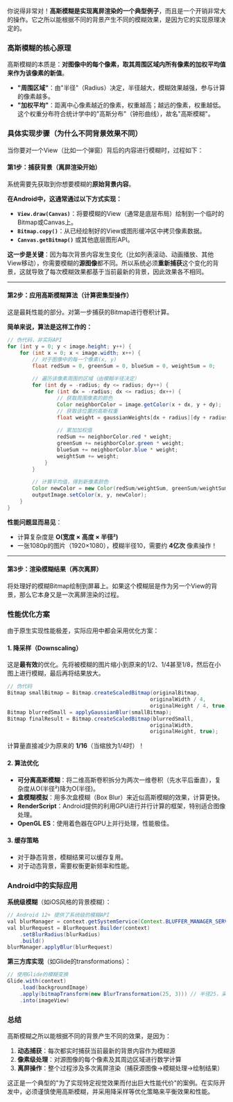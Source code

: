 你说得非常对！**高斯模糊是实现离屏渲染的一个典型例子**，而且是一个开销非常大的操作。它之所以能根据不同的背景产生不同的模糊效果，是因为它的实现原理决定的。

### 高斯模糊的核心原理

高斯模糊的本质是：**对图像中的每个像素，取其周围区域内所有像素的加权平均值来作为该像素的新值**。

- **"周围区域"**：由"半径"（Radius）决定，半径越大，模糊效果越强，参与计算的像素越多。
- **"加权平均"**：距离中心像素越近的像素，权重越高；越远的像素，权重越低。这个权重分布符合统计学中的"高斯分布"（钟形曲线），故名"高斯模糊"。

### 具体实现步骤（为什么不同背景效果不同）

当你要对一个View（比如一个弹窗）背后的内容进行模糊时，过程如下：

#### 第1步：捕获背景（离屏渲染开始）

系统需要先获取到你想要模糊的**原始背景内容**。

**在Android中，这通常通过以下方式实现：**
- **`View.draw(Canvas)`**：将要模糊的View（通常是底层布局）绘制到一个临时的Bitmap或Canvas上。
- **`Bitmap.copy()`**：从已经绘制好的View或图形缓冲区中拷贝像素数据。
- **`Canvas.getBitmap()`** 或其他底层图形API。

**这一步是关键**：因为每次背景内容发生变化（比如列表滚动、动画播放、其他View移动），你需要模糊的**源图像**都不同。所以系统必须**重新捕获**这个变化的背景，这就导致了每次模糊效果都基于当前最新的背景，因此效果各不相同。

---

#### 第2步：应用高斯模糊算法（计算密集型操作）

这是最耗性能的部分。对第一步捕获的Bitmap进行卷积计算。

**简单来说，算法是这样工作的：**
```java
// 伪代码，非实际API
for (int y = 0; y < image.height; y++) {
    for (int x = 0; x < image.width; x++) {
        // 对于图像中的每一个像素(x, y)
        float redSum = 0, greenSum = 0, blueSum = 0, weightSum = 0;
        
        // 遍历该像素周围的区域（由模糊半径决定）
        for (int dy = -radius; dy <= radius; dy++) {
            for (int dx = -radius; dx <= radius; dx++) {
                // 获取周围像素的颜色
                Color neighborColor = image.getColor(x + dx, y + dy);
                // 获取该位置的高斯权重
                float weight = gaussianWeights[dx + radius][dy + radius];
                
                // 累加加权值
                redSum += neighborColor.red * weight;
                greenSum += neighborColor.green * weight;
                blueSum += neighborColor.blue * weight;
                weightSum += weight;
            }
        }
        
        // 计算平均值，得到新像素颜色
        Color newColor = new Color(redSum/weightSum, greenSum/weightSum, blueSum/weightSum);
        outputImage.setColor(x, y, newColor);
    }
}
```

**性能问题显而易见**：
- 计算复杂度是 **O(宽度 × 高度 × 半径²)**
- 一张1080p的图片（1920×1080），模糊半径10，需要约 **4亿次** 像素操作！

---

#### 第3步：渲染模糊结果（再次离屏）

将处理好的模糊Bitmap绘制到屏幕上。如果这个模糊层是作为另一个View的背景，那么它本身又是一次离屏渲染的过程。

### 性能优化方案

由于原生实现性能极差，实际应用中都会采用优化方案：

#### 1. 降采样（Downscaling）
这是**最有效**的优化。先将被模糊的图片缩小到原来的1/2、1/4甚至1/8，然后在小图上进行模糊，最后再将结果放大。
```java
// 伪代码
Bitmap smallBitmap = Bitmap.createScaledBitmap(originalBitmap, 
                                              originalWidth / 4, 
                                              originalHeight / 4, true);
Bitmap blurredSmall = applyGaussianBlur(smallBitmap);
Bitmap finalResult = Bitmap.createScaledBitmap(blurredSmall, 
                                              originalWidth, 
                                              originalHeight, true);
```
计算量直接减少为原来的 **1/16**（当缩放为1/4时）！

#### 2. 算法优化
- **可分离高斯模糊**：将二维高斯卷积拆分为两次一维卷积（先水平后垂直），复杂度从O(半径²)降为O(半径)。
- **盒模糊模拟**：用多次盒模糊（Box Blur）来近似高斯模糊的效果，计算更快。
- **RenderScript**：Android提供的利用GPU进行并行计算的框架，特别适合图像处理。
- **OpenGL ES**：使用着色器在GPU上并行处理，性能极佳。

#### 3. 缓存策略
- 对于静态背景，模糊结果可以缓存复用。
- 对于动态背景，需要权衡更新频率和性能。

### Android中的实际应用

**系统级模糊**（如iOS风格的背景模糊）：
```java
// Android 12+ 提供了系统级的模糊API
val blurManager = context.getSystemService(Context.BLUFFER_MANAGER_SERVICE) as BlurManager
val blurRequest = BlurRequest.Builder(context)
    .setBlurRadius(blurRadius)
    .build()
blurManager.applyBlur(blurRequest)
```

**第三方库实现**（如Glide的transformations）：
```java
// 使用Glide的模糊变换
Glide.with(context)
    .load(backgroundImage)
    .apply(bitmapTransform(new BlurTransformation(25, 3))) // 半径25，采样3次
    .into(imageView)
```

### 总结

高斯模糊之所以能根据不同的背景产生不同的效果，是因为：

1. **动态捕获**：每次都实时捕获当前最新的背景内容作为模糊源
2. **像素级处理**：对源图像的每个像素及其周边区域进行数学计算
3. **离屏操作**：整个过程涉及多次离屏渲染（捕获源图像→模糊处理→绘制结果）

这正是一个典型的"为了实现特定视觉效果而付出巨大性能代价"的案例。在实际开发中，必须谨慎使用高斯模糊，并采用降采样等优化策略来平衡效果和性能。